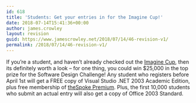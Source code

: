 ```yaml
---
id: 618
title: 'Students: Get your entries in for the Imagine Cup!'
date: 2018-07-14T15:41:36+00:00
author: james.crowley
layout: revision
guid: https://www.jamescrowley.net/2018/07/14/46-revision-v1/
permalink: /2018/07/14/46-revision-v1/
---
```

If you&#8217;re a student, and haven&#8217;t already checked out the [Imagine Cup](http://www.microsoft.com/uk/academia/imaginecup/), then its definitely worth a look &#8211; for one thing, you could win $25,000 in the top prize for the Software Design Challenge! Any student who registers before April 1st will get a FREE copy of Visual Studio .NET 2003 Academic Edition, plus free membership of [theSpoke Premium](http://www.thespoke.net/premium/). Plus, the first 10,000 students who submit an actual entry will also get a copy of Office 2003 Standard.